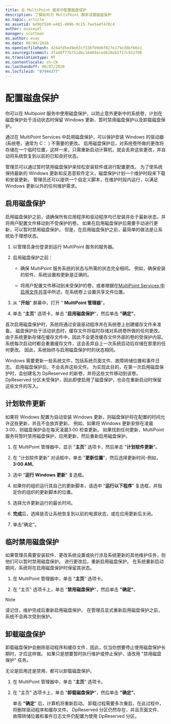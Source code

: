 ```yaml
---
title: 在 MultiPoint 服务中配置磁盘保护
description: 了解如何为 MultiPoint 服务设置磁盘保护
ms.topic: article
ms.assetid: bd9bf5b9-e481-499b-9c15-7ee5a4f470c4
author: evaseydl
manager: scottman
ms.author: evas
ms.date: 08/04/2016
ms.openlocfilehash: d244fd5e49e03cf336fb9d6f027e175e38bf66e1
ms.sourcegitcommit: dfa48f77b751dbc34409aced628eb2f17c912f08
ms.translationtype: MT
ms.contentlocale: zh-CN
ms.lasthandoff: 08/07/2020
ms.locfileid: "87944377"
---
```

# <a name="configure-disk-protection"></a>配置磁盘保护
你可以在 Multipoint 服务中使用磁盘保护，以防止意外更新中的系统卷，计划在磁盘保护处于活动状态时保留 Windows 更新、暂时禁用磁盘保护以及卸载磁盘保护。

通过在 MultiPoint Services 中启用磁盘保护，可以保护安装 Windows 的驱动器 (系统卷，通常为 C： ) 不需要的更改。 启用磁盘保护后，对系统卷所做的更改将存储在一个临时位置，这样一来，只需重新启动计算机，就会丢弃这些更改，并自动将系统恢复到以前的已知良好状态。

管理员可以通过暂时禁用磁盘保护来轻松安装软件或进行配置更改。 为了使系统保持最新的 Windows 更新和反恶意软件定义，磁盘保护计划一个维护时段来下载和安装更新。 管理员还可以提供一个自定义脚本，在维护时段内运行，以满足 Windows 更新以外的任何维护需求。

## <a name="enable-disk-protection"></a>启用磁盘保护
启用磁盘保护之前，请确保所有应用程序和驱动程序均已安装并处于最新状态，并将用户配置文件移动到不受保护的卷。 如果在启用磁盘保护后需要手动进行更新，可以暂时禁用磁盘保护。 但是，在启用磁盘保护之前，最简单的做法是让系统处于理想状态。


1.  以管理员身份登录到运行 MultiPoint 服务的服务器。

2.  启用磁盘保护之前：

    -   确保 MultiPoint 服务系统的状态与所需的状态完全相同。 例如，确保安装的软件、系统设置和更新是正确的。

    -   将用户配置文件移动到未受保护的卷，或者根据在[MultiPoint Services 中启用文件共享](Enable-file-sharing-in-MultiPoint-services.md)中所述，在系统卷上设置共享文件位置。

3.  从 "**开始**" 屏幕中，打开 " **MultiPoint 管理器**"。

4.  单击 "**主页**" 选项卡，单击 "**启用磁盘保护**"，然后单击 **"确定"**。

首次启用磁盘保护时，系统将通过安装驱动程序并在系统卷上创建缓存文件来准备。 磁盘保护处于活动状态时，缓存文件将临时存储对系统卷所做的任何更改。 由于系统更新存储在缓存文件中，因此不会更改缓存文件外部的卷的受保护内容。 系统每次启动时都会重置缓存文件，这会丢弃自上一次系统启动后存储在那里的任何更改。 因此，系统始终与启用磁盘保护时的状态相同。

Windows 需要更新一些系统文件，包括系统页面文件、故障转储位置和事件日志。 启用磁盘保护后，不会丢弃这些文件。 为实现此目的，在第一次启用磁盘保护时，会创建名为 DpReserved 的新卷，并将这些文件移动到该卷。 DpReserved 分区未受保护，因此即使启用了磁盘保护，也会在重新启动时保留这些文件的写入。

## <a name="schedule-software-updates"></a>计划软件更新
如果将 Windows 配置为自动安装 Windows 更新，则磁盘保护将在配置的时间允许这些更新，并且不会放弃更新。 例如，如果将 Windows 更新安排在凌晨3:00，则磁盘保护会在每天凌晨3:00 检查更新。 如果找到任何更新，MultiPoint 服务将暂时禁用磁盘保护，应用更新，然后重新启用磁盘保护。

1.  在 MultiPoint 管理器中，显示 "**主页**" 选项卡，然后单击 "**计划软件更新**"。

2.  在 "计划软件更新" 对话框中，单击 "**更新位置**"，然后选择更新时间-例如， **3:00 AM**。

3.  选中 "**运行 Windows 更新**" 复选框。

4.  如果你的组织运行其自己的更新脚本，请选中 "**运行以下程序**" 复选框，并指定你的组织的更新脚本的位置。

5.  选择允许更新运行的最长时间。

6.  **完成**后，选择是否让系统恢复到以前的电源状态，或在应用更新后关闭。

7.  单击“确定”。

## <a name="temporarily-disable-disk-protection"></a>临时禁用磁盘保护
如果管理员需要安装软件、更改系统设置或执行涉及系统更新的其他维护任务，则他们可以暂时禁用磁盘保护。 进行更改后，重新启用磁盘保护。 在系统重新启动期间，系统将在启用磁盘保护时保留其状态。

1.  在 MultiPoint 管理器中，单击 "**主页**" 选项卡。

2.  在 "主页" 选项卡上，单击 "**禁用磁盘保护**"，然后单击 **"确定"**。

> [!NOTE]
> 请记住，维护完成后重新启用磁盘保护。 在管理员显式重新启用磁盘保护之前，系统不会再次受到保护。

## <a name="uninstall-disk-protection"></a>卸载磁盘保护
卸载磁盘保护会删除驱动程序和缓存文件，因此，仅当你想要停止使用磁盘保护长期时，才应这样做。 如果只是想要暂时执行维护或停止保护，请改用 "禁用磁盘保护" 任务。

无论是启用还是禁用，都可以卸载磁盘保护。

1.  在 MultiPoint 管理器中，单击 "**主页**" 选项卡。

2.  在 "主页" 选项卡上，单击 "**卸载磁盘保护**"，然后单击 **"确定"**。

    单击 **"确定**" 后，计算机将重新启动。 卸载过程需要多次重启，在此过程中，将删除驱动程序和缓存文件。 DpReserved 分区仍然存在，并且页面文件、故障转储位置和事件日志文件仍配置为使用 DpReserved 分区。